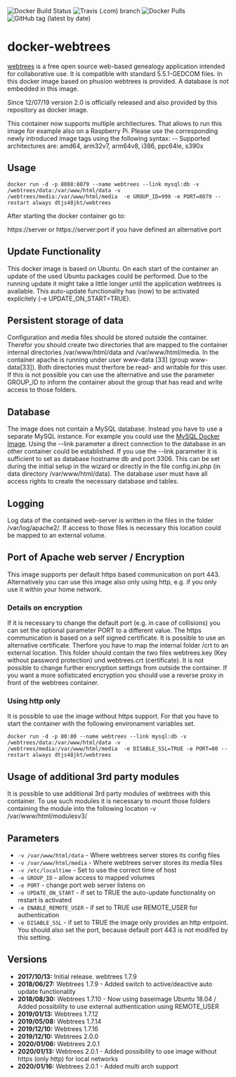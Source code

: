 ![Docker Build Status](https://img.shields.io/docker/build/dtjs48jkt/webtrees?style=plastic) ![Travis (.com) branch](https://img.shields.io/travis/com/H2CK/webtrees/master?label=multi-arch%20build&style=plastic) ![Docker Pulls](https://img.shields.io/docker/pulls/dtjs48jkt/webtrees?style=plastic) ![GitHub tag (latest by date)](https://img.shields.io/github/v/tag/H2CK/webtrees?style=plastic)
# docker-webtrees
[webtrees](http://www.webtrees.net) is a free open source web-based genealogy application intended for collaborative use.
It is compatible with standard 5.5.1-GEDCOM files. In this docker image based on phusion webtrees is provided. A database is not embedded in this image.

Since 12/07/19 version 2.0 is officially released and also provided by this repository as docker image.

This container now supports multiple architectures. That allows to run this image for example also on a Raspberry Pi.
Please use the corresponding newly introduced image tags using the following syntax: <webtrees version>-<build version>-<architecture>
Supported architectures are: amd64, arm32v7, arm64v8, i386, ppc64le, s390x

## Usage

```
docker run -d -p 8088:8079 --name webtrees --link mysql:db -v /webtrees/data:/var/www/html/data -v /webtrees/media:/var/www/html/media  -e GROUP_ID=999 -e PORT=8079 --restart always dtjs48jkt/webtrees
```

After starting the docker container go to:

https://server or https://server:port if you have defined an alternative port

## Update Functionality
This docker image is based on Ubuntu. On each start of the container an update of the used Ubuntu packages could be performed. Due to the running update it might take a little longer until the application webtrees is available. This auto-update functionality has (now) to be activated explicitely (-e UPDATE_ON_START=TRUE).

## Persistent storage of data
Configuration and media files should be stored outside the container. Therefor you should create two directories that are mapped to the container internal directories /var/www/html/data and /var/www/html/media.
In the container apache is running under user www-data [33] (group www-data[33]). Both directories must therfore be read- and writable for this user. If this is not possible you can use the alternative and use the parameter GROUP_ID to inform the container about the group that has read and write access to those folders.

## Database
The image does not contain a MySQL database. Instead you have to use a separate MySQL instance. For example you could use the [MySQL Docker Image](https://store.docker.com/images/mysql). Using the --link parameter a direct connection to the database in an other container could be established.
If you use the --link parameter it is sufficient to set as database hostname db and port 3306. This can be set during the initial setup in the wizard or directly in the file config.ini.php (in data directory /var/www/html/data). The database user must have all access rights to create the necessary database and tables.

## Logging
Log data of the contained web-server is written in the files in the folder /var/log/apache2/. If access to those files is necessary this location could be mapped to an external volume.

## Port of Apache web server / Encryption
This image supports per default https based communication on port 443. Alternatively you can use this image also only using http, e.g. if you only use it within your home network.

### Details on encryption
If it is necessary to change the default port (e.g. in case of collisions) you can set the optional parameter PORT to a different value.
The https communication is based on a self signed certificate. It is possible to use an alternative certificate. Therfore you have to map the internal folder /crt to an external location. This folder should contain the two files webtrees.key (Key without password protection) und webtrees.crt (certificate). It is not possible to change further encryption settings from outside the container.
If you want a more sofisticated encryption you should use a reverse proxy in front of the webtrees container.

### Using http only
It is possible to use the image without https support. For that you have to start the container with the following environament variables set.

```
docker run -d -p 80:80 --name webtrees --link mysql:db -v /webtrees/data:/var/www/html/data -v /webtrees/media:/var/www/html/media  -e DISABLE_SSL=TRUE -e PORT=80 --restart always dtjs48jkt/webtrees
```

## Usage of additional 3rd party modules
It is possible to use additional 3rd party modules of webtrees with this container. To use such modules it is necessary to mount those folders containing the module into the following location -v /var/www/html/modulesv3/<modulexxx>

## Parameters
* `-v /var/www/html/data` - Where webtrees server stores its config files
* `-v /var/www/html/media` - Where webtrees server stores its media files
* `-v /etc/localtime` - Set to use the correct time of host 
* `-e GROUP_ID` - allow access to mapped volumes
* `-e PORT` - change port web server listens on
* `-e UPDATE_ON_START` - if set to TRUE the auto-update functionality on restart is activated
* `-e ENABLE_REMOTE_USER` - if set to TRUE use REMOTE_USER for authentication
* `-e DISABLE_SSL` - if set to TRUE the image only provides an http entpoint. You should also set the port, because default port 443 is not modifed by this setting. 

## Versions
+ **2017/10/13:** Initial release. webtrees 1.7.9
+ **2018/06/27:** Webtrees 1.7.9 - Added switch to active/deactive auto update functionality
+ **2018/08/30:** Webtrees 1.7.10 - Now using baseimage Ubuntu 18.04 / Added possibility to use external authentication using REMOTE_USER
+ **2019/01/13:** Webtrees 1.7.12
+ **2019/05/08:** Webtrees 1.7.14
+ **2019/12/10:** Webtrees 1.7.16
+ **2019/12/10:** Webtrees 2.0.0
+ **2020/01/06:** Webtrees 2.0.1
+ **2020/01/13:** Webtrees 2.0.1 - Added possibility to use image without https (only http) for local networks
+ **2020/01/16:** Webtrees 2.0.1 - Added multi arch support
